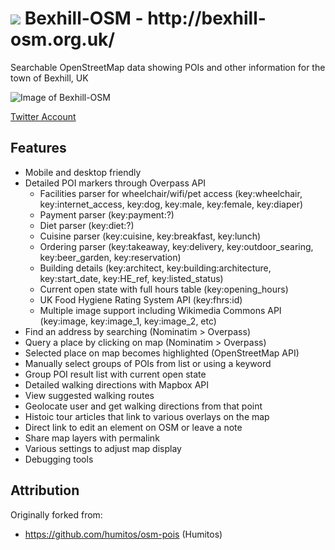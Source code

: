 <h1> <img src="http://bexhill-osm.org.uk/favicon-32x32.png"> Bexhill-OSM - http://bexhill-osm.org.uk/ </h1>

Searchable OpenStreetMap data showing POIs and other information for the town of Bexhill, UK

![Image of Bexhill-OSM](http://bexhill-osm.org.uk/assets/img/preview.jpg)

[Twitter Account](https://twitter.com/BexhillOSM)

## Features
 - Mobile and desktop friendly
 - Detailed POI markers through Overpass API
   - Facilities parser for wheelchair/wifi/pet access (key:wheelchair, key:internet_access, key:dog, key:male, key:female, key:diaper)
   - Payment parser (key:payment:?)
   - Diet parser (key:diet:?)
   - Cuisine parser (key:cuisine, key:breakfast, key:lunch)
   - Ordering parser (key:takeaway, key:delivery, key:outdoor_searing, key:beer_garden, key:reservation)
   - Building details (key:architect, key:building:architecture, key:start_date, key:HE_ref, key:listed_status)
   - Current open state with full hours table (key:opening_hours)
   - UK Food Hygiene Rating System API (key:fhrs:id)
   - Multiple image support including Wikimedia Commons API (key:image, key:image_1, key:image_2, etc)
 - Find an address by searching (Nominatim > Overpass)
 - Query a place by clicking on map (Nominatim > Overpass)
 - Selected place on map becomes highlighted (OpenStreetMap API)
 - Manually select groups of POIs from list or using a keyword
 - Group POI result list with current open state
 - Detailed walking directions with Mapbox API
 - View suggested walking routes
 - Geolocate user and get walking directions from that point
 - Histoic tour articles that link to various overlays on the map
 - Direct link to edit an element on OSM or leave a note
 - Share map layers with permalink
 - Various settings to adjust map display
 - Debugging tools

## Attribution

Originally forked from:
 - https://github.com/humitos/osm-pois (Humitos)

